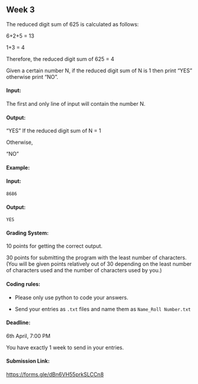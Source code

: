 ## Week 3

The reduced digit sum of 625 is calculated as follows:

6+2+5 = 13

1+3 = 4

Therefore, the reduced digit sum of 625 = 4

Given a certain number N, if the reduced digit sum of N is 1 then print “YES” otherwise print “NO”.

#### Input:

The first and only line of input will contain the number N.


#### Output:

“YES” If the reduced digit sum of N = 1

Otherwise,

“NO”

#### Example:

#### Input: 

```
8686

```          

#### Output:

```
YES
```

#### Grading System:

10 points for getting the correct output.

30 points for submitting the program with the least number of characters. (You will be given points relatively out of 30 depending on the least number of characters used and the number of characters used by you.)

#### Coding rules:

- Please only use python to code your answers.

- Send your entries as `.txt` files and name them as `Name_Roll Number.txt`

 

#### Deadline:

6th April, 7:00 PM

You have exactly 1 week to send in your entries.

 
#### Submission Link:

https://forms.gle/dBn6VH55prkSLCCn8
